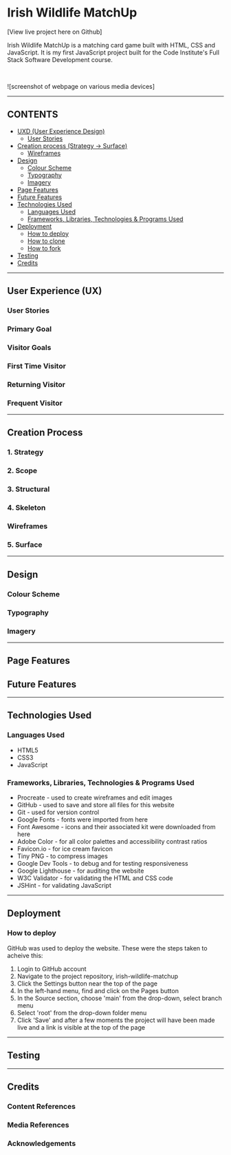 # Irish Wildlife MatchUp

[View live project here on Github]

Irish Wildlife MatchUp is a matching card game built with HTML, CSS and JavaScript. It is my first JavaScript project built for the Code Institute's Full Stack Software Development course.

<br>

![screenshot of webpage on various media devices]

---

## CONTENTS  
  
* [UXD (User Experience Design)](#user-experience-ux)
  * [User Stories](#user-stories) 
* [Creation process (Strategy -> Surface)](#creation-process)
  * [Wireframes](#wireframes)
* [Design](#design)
  * [Colour Scheme](#color-scheme)
  * [Typography](#typography)
  * [Imagery](#imagery)
* [Page Features](#page-features)
* [Future Features](#future-features)
* [Technologies Used](#technologies-used)
  * [Languages Used](#languages-used)
  * [Frameworks, Libraries, Technologies & Programs Used](#frameworks-libraries-technologies--programs-used)
* [Deployment](#deployment)
  * [How to deploy](#how-to-deploy)
  * [How to clone](#how-to-clone)
  * [How to fork](#how-to-fork)
* [Testing](#testing)
* [Credits](#credits) 

---

## User Experience (UX)

### **User Stories**

### **Primary Goal**

### **Visitor Goals**

### **First Time Visitor**

### **Returning Visitor**

### **Frequent Visitor**

---

## Creation Process

### **1. Strategy**

### **2. Scope**

### **3. Structural**

### **4. Skeleton**

### Wireframes

### **5. Surface**

---

## Design

### **Colour Scheme**

### **Typography**

### **Imagery**

---

## Page Features

## Future Features

---

## Technologies Used

### **Languages Used**

- HTML5
- CSS3
- JavaScript

### **Frameworks, Libraries, Technologies & Programs Used** 

- Procreate - used to create wireframes and edit images 
- GitHub - used to save and store all files for this website  
- Git - used for version control
- Google Fonts - fonts were imported from here 
- Font Awesome - icons and their associated kit were downloaded from here  
- Adobe Color - for all color palettes and accessibility contrast ratios  
- Favicon.io - for ice cream favicon  
- Tiny PNG - to compress images 
- Google Dev Tools - to debug and for testing responsiveness 
- Google Lighthouse - for auditing the website
- W3C Validator - for validating the HTML and CSS code 
- JSHint - for validating JavaScript

---

## Deployment

### **How to deploy**  

GitHub was used to deploy the website. These were the steps taken to acheive this:  

1. Login to GitHub account
2. Navigate to the project repository, irish-wildlife-matchup
3. Click the Settings button near the top of the page
4. In the left-hand menu, find and click on the Pages button
5. In the Source section, choose 'main' from the drop-down, select branch menu
6. Select 'root' from the drop-down folder menu
7. Click 'Save' and after a few moments the project will have been made live and a link is visible at the top of the page

---

## Testing

---

## Credits

### **Content References**

### **Media References**

### **Acknowledgements**

